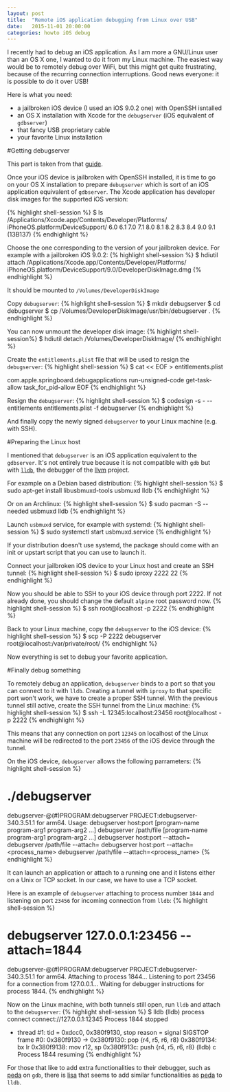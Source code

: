 ```yaml
---
layout: post
title:  "Remote iOS application debugging from Linux over USB"
date:   2015-11-01 20:00:00
categories: howto iOS debug
---
```

I recently had to debug an iOS application. As I am more a GNU/Linux user than an
OS X one, I wanted to do it from my Linux machine. The easiest way would be to
remotely debug over WiFi, but this might get quite frustrating, because of the
recurring connection interruptions. Good news everyone: it is possible to do it
over USB!

Here is what you need:

* a jailbroken iOS device (I used an iOS 9.0.2 one) with OpenSSH isntalled
* an OS X installation with Xcode for the `debugserver` (iOS equivalent of
  `gdbserver`)
* that fancy USB proprietary cable
* your favorite Linux installation

#Getting debugserver

This part is taken from that [guide][debugserver]. 

Once your iOS device is jailbroken with OpenSSH installed, it is time to go on
your OS X installation to prepare `debugserver` which is sort of an iOS
application equivalent of `gdbserver`. The Xcode application has developer disk
images for the supported iOS version:

{% highlight shell-session %}
$ ls /Applications/Xcode.app/Contents/Developer/Platforms/\
  iPhoneOS.platform/DeviceSupport/
6.0	6.1	7.0	7.1	8.0	8.1
8.2	8.3	8.4	9.0	9.1 (13B137)
{% endhighlight %}

Choose the one corresponding to the version of your jailbroken device. For
example with a jailbroken iOS 9.0.2:
{% highlight shell-session %}
$ hdiutil attach /Applications/Xcode.app/Contents/Developer/Platforms/\
  iPhoneOS.platform/DeviceSupport/9.0/DeveloperDiskImage.dmg
{% endhighlight %}

It should be mounted to `/Volumes/DeveloperDiskImage`

Copy `debugserver`:
{% highlight shell-session %}
$ mkdir debugserver
$ cd debugserver
$ cp /Volumes/DeveloperDiskImage/usr/bin/debugserver .
{% endhighlight %}

You can now unmount the developer disk image:
{% highlight shell-session%}
$ hdiutil detach /Volumes/DeveloperDiskImage/
{% endhighlight %}

Create the `entitlements.plist` file that will be used to resign the `debugserver`:
{% highlight shell-session %}
$ cat << EOF > entitlements.plist
<?xml version="1.0" encoding="UTF-8"?><!DOCTYPE plist PUBLIC "-//Apple//DTD PLIST 1.0//EN" "http://www.apple.com/DTDs/PropertyList-1.0.dtd">
<plist version="1.0"> 
  <dict> 
    <key>com.apple.springboard.debugapplications</key> 
    <true/> 
    <key>run-unsigned-code</key> 
    <true/> 
    <key>get-task-allow</key> 
    <true/> 
    <key>task_for_pid-allow</key> 
    <true/> 
  </dict> 
</plist>
EOF
{% endhighlight %}

Resign the `debugserver`:
{% highlight shell-session %}
$ codesign -s - --entitlements entitlements.plist -f debugserver
{% endhighlight %}

And finally copy the newly signed `debugserver` to your Linux machine (e.g. with SSH).

#Preparing the Linux host

I mentioned that `debugserver` is an iOS application equivalent to the
`gdbserver`. It's not entirely true because it is not compatible with `gdb` but
with [`lldb`][lldb], the debugger of the [llvm][llvm] project.

For example on a Debian based distribution:
{% highlight shell-session %}
$ sudo apt-get install libusbmuxd-tools usbmuxd lldb
{% endhighlight %}

Or on an Archlinux:
{% highlight shell-session %}
$ sudo pacman -S --needed usbmuxd lldb
{% endhighlight %}

Launch `usbmuxd` service, for example with systemd:
{% highlight shell-session %}
$ sudo systemctl start usbmuxd.service
{% endhighlight %}

If your distribution doesn't use systemd, the package should come with an init
or upstart script that you can use to launch it.

Connect your jailbroken iOS device to your Linux host and create an SSH tunnel:
{% highlight shell-session %}
$ sudo iproxy 2222 22
{% endhighlight %}

Now you should be able to SSH to your iOS device through port 2222. If not
already done, you should change the default `alpine` root password now.
{% highlight shell-session %}
$ ssh root@localhost -p 2222
{% endhighlight %}

Back to your Linux machine, copy the `debugserver` to the iOS device:
{% highlight shell-session %}
$ scp -P 2222 debugserver root@localhost:/var/private/root/
{% endhighlight %}

Now everything is set to debug your favorite application.

#Finally debug something

To remotely debug an application, `debugserver` binds to a port so that you can
connect to it with `lldb`. Creating a tunnel with `iproxy` to that specific port
won't work, we have to create a proper SSH tunnel. With the previous tunnel
still active, create the SSH tunnel from the Linux machine:
{% highlight shell-session %}
$ ssh -L 12345:localhost:23456 root@localhost -p 2222
{% endhighlight %}

This means that any connection on port `12345` on localhost of the Linux
machine will be redirected to the port `23456` of the iOS device through the
tunnel.

On the iOS device, `debugserver` allows the following parrameters:
{% highlight shell-session %}
# ./debugserver 
debugserver-@(#)PROGRAM:debugserver  PROJECT:debugserver-340.3.51.1
 for arm64.
Usage:
 debugserver host:port [program-name program-arg1 program-arg2 ...]
 debugserver /path/file [program-name program-arg1 program-arg2 ...]
 debugserver host:port --attach=<pid>
 debugserver /path/file --attach=<pid>
 debugserver host:port --attach=<process_name>
 debugserver /path/file --attach=<process_name>
{% endhighlight %}

It can launch an application or attach to a running one and it listens either
on a Unix or TCP socket. In our case, we have to use a TCP socket.

Here is an example of `debugserver` attaching to process number `1844` and
listening on port `23456` for incoming connection from `lldb`:
{% highlight shell-session %}
# debugserver 127.0.0.1:23456 --attach=1844
debugserver-@(#)PROGRAM:debugserver  PROJECT:debugserver-340.3.51.1
 for arm64.
Attaching to process 1844...
Listening to port 23456 for a connection from 127.0.0.1...
Waiting for debugger instructions for process 1844.
{% endhighlight %}

Now on the Linux machine, with both tunnels still open, run `lldb` and attach
to the `debugserver`:
{% highlight shell-session %}
$ lldb
(lldb) process connect connect://127.0.0.1:12345
Process 1844 stopped
* thread #1: tid = 0xdcc0, 0x380f9130, stop reason = signal SIGSTOP
    frame #0: 0x380f9130
->  0x380f9130: pop    {r4, r5, r6, r8}
    0x380f9134: bx     lr
    0x380f9138: mov    r12, sp
    0x380f913c: push   {r4, r5, r6, r8}
(lldb) c
Process 1844 resuming
{% endhighlight %}

For those that like to add extra functionalities to their debugger, such as
[peda][peda] on `gdb`, there is [lisa][lisa] that seems to add similar
functionalities as [peda][peda] to `lldb`.

[debugserver]: https://hirschmann.io/remote-ios-debugging/
[lldb]: http://lldb.llvm.org/
[llvm]: http://llvm.org/
[peda]: https://github.com/longld/peda
[lisa]: https://github.com/ant4g0nist/lisa.py
